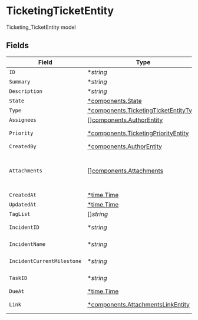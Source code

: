 # TicketingTicketEntity

Ticketing_TicketEntity model


## Fields

| Field                                                                                                                      | Type                                                                                                                       | Required                                                                                                                   | Description                                                                                                                |
| -------------------------------------------------------------------------------------------------------------------------- | -------------------------------------------------------------------------------------------------------------------------- | -------------------------------------------------------------------------------------------------------------------------- | -------------------------------------------------------------------------------------------------------------------------- |
| `ID`                                                                                                                       | **string*                                                                                                                  | :heavy_minus_sign:                                                                                                         | N/A                                                                                                                        |
| `Summary`                                                                                                                  | **string*                                                                                                                  | :heavy_minus_sign:                                                                                                         | N/A                                                                                                                        |
| `Description`                                                                                                              | **string*                                                                                                                  | :heavy_minus_sign:                                                                                                         | N/A                                                                                                                        |
| `State`                                                                                                                    | [*components.State](../../models/components/state.md)                                                                      | :heavy_minus_sign:                                                                                                         | N/A                                                                                                                        |
| `Type`                                                                                                                     | [*components.TicketingTicketEntityType](../../models/components/ticketingticketentitytype.md)                              | :heavy_minus_sign:                                                                                                         | N/A                                                                                                                        |
| `Assignees`                                                                                                                | [][components.AuthorEntity](../../models/components/authorentity.md)                                                       | :heavy_minus_sign:                                                                                                         | N/A                                                                                                                        |
| `Priority`                                                                                                                 | [*components.TicketingPriorityEntity](../../models/components/ticketingpriorityentity.md)                                  | :heavy_minus_sign:                                                                                                         | Ticketing_PriorityEntity model                                                                                             |
| `CreatedBy`                                                                                                                | [*components.AuthorEntity](../../models/components/authorentity.md)                                                        | :heavy_minus_sign:                                                                                                         | N/A                                                                                                                        |
| `Attachments`                                                                                                              | [][components.Attachments](../../models/components/attachments.md)                                                         | :heavy_minus_sign:                                                                                                         | A list of objects attached to this item. Can be one of: LinkEntity, CustomerSupportIssueEntity, or GenericAttachmentEntity |
| `CreatedAt`                                                                                                                | [*time.Time](https://pkg.go.dev/time#Time)                                                                                 | :heavy_minus_sign:                                                                                                         | N/A                                                                                                                        |
| `UpdatedAt`                                                                                                                | [*time.Time](https://pkg.go.dev/time#Time)                                                                                 | :heavy_minus_sign:                                                                                                         | N/A                                                                                                                        |
| `TagList`                                                                                                                  | []*string*                                                                                                                 | :heavy_minus_sign:                                                                                                         | N/A                                                                                                                        |
| `IncidentID`                                                                                                               | **string*                                                                                                                  | :heavy_minus_sign:                                                                                                         | ID of incident that this ticket is related to                                                                              |
| `IncidentName`                                                                                                             | **string*                                                                                                                  | :heavy_minus_sign:                                                                                                         | Name of incident that this ticket is related to                                                                            |
| `IncidentCurrentMilestone`                                                                                                 | **string*                                                                                                                  | :heavy_minus_sign:                                                                                                         | Milestone of incident that this ticket is related to                                                                       |
| `TaskID`                                                                                                                   | **string*                                                                                                                  | :heavy_minus_sign:                                                                                                         | ID of task that this ticket is related to                                                                                  |
| `DueAt`                                                                                                                    | [*time.Time](https://pkg.go.dev/time#Time)                                                                                 | :heavy_minus_sign:                                                                                                         | N/A                                                                                                                        |
| `Link`                                                                                                                     | [*components.AttachmentsLinkEntity](../../models/components/attachmentslinkentity.md)                                      | :heavy_minus_sign:                                                                                                         | Attachments_LinkEntity model                                                                                               |